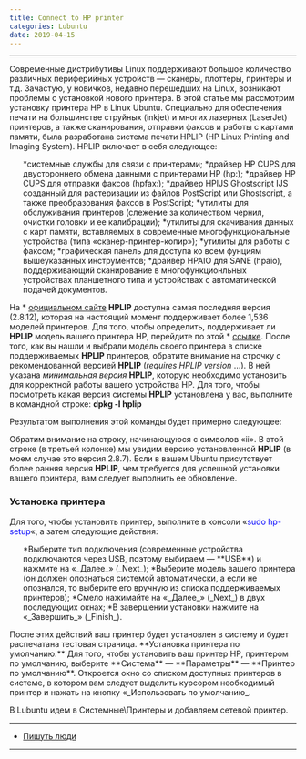 ```yaml
---
title: Connect to HP printer
categories: Lubuntu
date: 2019-04-15
---
```


-----

Современные дистрибутивы Linux поддерживают большое количество различных периферийных устройств — сканеры, плоттеры, принтеры и т.д. Зачастую, у новичков, недавно перешедших на Linux, возникают проблемы с установкой нового принтера. В этой статье мы рассмотрим установку принтера HP в Linux Ubuntu.
Специально для обеспечения печати на большинстве струйных (inkjet) и многих лазерных (LaserJet) принтеров, а также сканирования, отправки факсов и работы с картами памяти, была разработана система печати HPLIP (HP Linux Printing and Imaging System).
HPLIP включает в себя следующее:
<ul>
 	*системные службы для связи с принтерами;
 	*драйвер HP CUPS для двустороннего обмена данными с принтерами HP (hp:);
 	*драйвер HP CUPS для отправки факсов (hpfax:);
 	*драйвер HPIJS Ghostscript IJS созданный для растеризации из файлов PostScript или Ghostscript, а также преобразования факсов в PostScript;
 	*утилиты для обслуживания принтеров (слежение за количеством чернил, очистки головки и ее калибрации);
 	*утилиты для скачивания данных с карт памяти, вставляемых в современные многофункциональные устройства (типа «сканер-принтер-копир»);
 	*утилиты для работы с факсом;
 	*графическая панель для доступа ко всем фунциям вышеуказанных инструментов;
 	*драйвер HPAIO для SANE (hpaio), поддерживающий сканирование в многофункционльных устройствах планшетного типа и устройствах с автоматической подачей документов.
</ul>


На * <a href="https://hplipopensource.com/hplip-web/index.html">официальном сайте</a> **HPLIP** доступна самая последняя версия (2.8.12), которая на настоящий момент поддерживает более 1,536 моделей принтеров.
Для того, чтобы определить, поддерживает ли **HPLIP** модель вашего принтера HP, перейдите по этой * <a href="https://hplipopensource.com/hplip-web/supported_devices/index.html">ссылке</a>.
После того, как вы нашли и выбрали модель своего принтера в списке поддерживаемых **HPLIP** принтеров, обратите внимание на строчку с рекомендованной версией **HPLIP** (_requires HPLIP version_ …). В ней указана _минимальная версия_ **HPLIP**, которую необходимо установить для корректной работы вашего устройства HP.
Для того, чтобы посмотреть какая версия системы **HPLIP** установлена у вас, выполните в командной строке:
**dpkg -l hplip**

Результатом выполнения этой команды будет примерно следующее:

Обратим внимание на строку, начинающуюся с символов «ii». В этой строке (в третьей колонке) мы увидим версию установленной **HPLIP** (в моем случае это версия 2.8.7).
Если в вашем Ubuntu присутствует более ранняя версия **HPLIP**, чем требуется для успешной установки вашего принтера, вам следует выполнить ее обновление.
<h3>Установка принтера</h3>
Для того, чтобы установить принтер, выполните в консоли «<span style="color: #0000ff;">sudo hp-setup</span>«, а затем следующие действия:
<ol>
 	*Выберите тип подключения (современные устройства подключаются через USB, поэтому выбираем — **USB**) и нажмите на «_Далее_» (_Next_);
 	*Выберите модель вашего принтера (он должен опознаться системой автоматически, а если не опознался, то выберите его вручную из списка поддерживаемых принтеров);
 	*Смело нажимайте на «_Далее_» (_Next_) в двух последующих окнах;
 	*В завершении установки нажмите на «_Завершить_» (_Finish_).
</ol>
После этих действий ваш принтер будет установлен в систему и будет распечатана тестовая страница.
**Установка принтера по умолчанию.**
Для того, чтобы установить ваш принтер HP, принтером по умолчанию, выберите **Система** — **Параметры** — **Принтер по умолчанию**.
Откроется окно со списком доступных принтеров в системе, в котором вам следует выделить курсором необходимый принтер и нажать на кнопку «_Использовать по умолчанию_.

В Lubuntu идем в Системные\Принтеры и добавляем сетевой принтер.

-----
* <a href="http://linuxway.ru/poleznoe/ustanovka-printera-hp-v-linux-ubuntu/" target="_blank">Пишуть люди</a>
-----